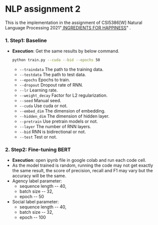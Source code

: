 # NLP assignment 2 

This is the implementation in the assignment of CSI5386[W] Natural Language Processing 2021"[
INGREDIENTS FOR HAPPINESS](https://www.site.uottawa.ca/~diana/csi5386/A2_2021/A2_2021.htm)" .


### 1. Step1: Baseline
- **Execution**: Get the same results by below command.
    ```bash
    python train.py --cuda --bid --epochs 50
    ```
    - `--traindata` The path to the training data.
    - `--testdata` The path to test data.
    - `--epochs` Epochs to train.
    - `--dropout` Dropout rate of RNN.
    - `--lr` Learning rate.
    - `--weight_decay` Factor for L2 regularization.
    - `--seed` Manual seed.
    - `--cuda` Use cuda or not.
    - `--embed_dim` The dimension of embedding.
    - `--hidden_dim` The dimension of hidden layer.
    - `--pretrain` Use pretrain models or not.
    - `--layer` The number of RNN layers.
    - `--bid` RNN is bidirectional or not.
    - `--test` Test or not.
 ### 2. Step2: Fine-tuning BERT
 - **Execution**: open ipynb file in google colab and run each code cell.
 - As the model trained is random, running the code may not get exactly the same result, the score of precision, recall and F1 may vary but the accuracy will be the same.
 - Agency label parameter: 
   - sequence length -- 40, 
   - batch size -- 32, 
   - epoch -- 50
 - Social label parameter:
   - sequence length -- 40, 
   - batch size -- 32, 
   - epoch -- 100

